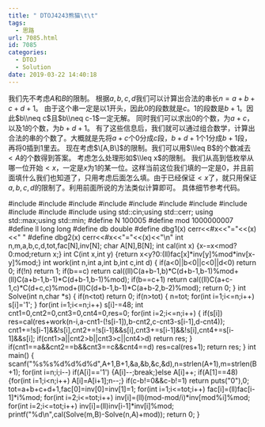 ```yaml
---
title: " DTOJ4243熊猫\t\t"
tags:
  - 思路
url: 7085.html
id: 7085
categories:
  - DTOJ
  - Solution
date: 2019-03-22 14:40:18
---
```


我们先不考虑$A$和$B$的限制。 根据$a,b,c,d$我们可以计算出合法的串长$n=a+b+c+d+1$。 由于这个串一定是以$1$开头，因此$0$的段数就是$c$。$1$的段数是$b+1$。因此$b\\neq c$且$b\\neq c-1$一定无解。 同时我们可以求出$0$的个数，为$a+c$，以及$1$的个数，为$b+d+1$。 有了这些信息后，我们就可以通过组合数学，计算出合法的串的个数了。大概就是先将$a+c$个$0$分成$c$段，$b+d+1$个$1$分成$b+1$段，再将$0$插到$1$里去。 现在考虑$\[A,B\]$的限制。我们可以用$\\leq B$的个数减去$<A$的个数得到答案。 考虑怎么处理形如$\\leq x$的限制。 我们从高到低枚举从哪一位开始$<x$，一定是$x$为$1$的某一位。这样当前这位我们填的一定是$0$，并且前面填什么我们也知道了，只用考虑后面怎么填。由于已经保证$<x$了，就只用保证$a,b,c,d$的限制了。利用前面所说的方法类似计算即可。 具体细节参考代码。

#include<iostream>
#include<cstdio>
#include<cstdlib>
#include<cmath>
#include<cstring>
#include<string>
#include<algorithm>
#include<queue>
#include<vector>
#include<set>
#include<map>
using std::cin;using std::cerr;
using std::max;using std::min;
#define N 100005
#define mod 1000000007
#define ll long long
#define db double
#define dbg1(x) cerr<<#x<<"="<<(x)<<" "
#define dbg2(x) cerr<<#x<<"="<<(x)<<"\\n"
int n,m,a,b,c,d,tot,fac\[N\],inv\[N\];
char A\[N\],B\[N\];
int cal(int x) {x-=x<mod?0:mod;return x;}
int C(int x,int y) {return x<y?0:(ll)fac\[x\]\*inv\[y\]%mod\*inv\[x-y\]%mod;}
int work(int n,int a,int b,int c,int d)
{
	if(a<0||b<0||c<0||d<0) return 0;
	if(!n) return 1;
	if(b==c) return cal((ll)C(a+b-1,b)\*C(d+b-1,b-1)%mod+(ll)C(a+b-1,b-1)\*C(d+b-1,b-1)%mod);
	if(b==c+1) return cal((ll)C(a+c-1,c)\*C(d+c,c)%mod+(ll)C(d+b-1,b-1)\*C(a+b-2,b-2)%mod);
	return 0;
}
int Solve(int n,char *s)
{
	if(n<tot) return 0;
	if(n>tot)
	{
		n=tot;
		for(int i=1;i<=n;i++) s\[i\]='1';
	}
	for(int i=1;i<=n;i++) s\[i\]-=48;
	int cnt1=0,cnt2=0,cnt3=0,cnt4=0,res=0;
	for(int i=2;i<=n;i++)
	{
		if(s\[i\]) res=cal(res+work(n-i,a-cnt1-(!s\[i-1\]),b-cnt2,c-cnt3-s\[i-1\],d-cnt4));
		cnt1+=!s\[i-1\]&&!s\[i\],cnt2+=!s\[i-1\]&&s\[i\],cnt3+=s\[i-1\]&&!s\[i\],cnt4+=s\[i-1\]&&s\[i\];
		if(cnt1>a||cnt2>b||cnt3>c||cnt4>d) return res;
	}
	if(cnt1==a&&cnt2==b&&cnt3==c&&cnt4==d) res=cal(res+1);
	return res;
}
int main()
{
	scanf("%s%s%d%d%d%d",A+1,B+1,&a,&b,&c,&d),n=strlen(A+1),m=strlen(B+1);
	for(int i=n;i;i--)
		if(A\[i\]=='1') {A\[i\]--;break;}else A\[i\]++;
	if(A\[1\]==48) {for(int i=1;i<n;i++) A\[i\]=A\[i+1\];n--;}
	if(c-b!=0&&c-b!=1) return puts("0"),0;
	tot=a+b+c+d+1,fac\[0\]=inv\[0\]=inv\[1\]=1;
	for(int i=1;i<=tot;i++) fac\[i\]=(ll)fac\[i-1\]*i%mod;
	for(int i=2;i<=tot;i++) inv\[i\]=(ll)(mod-mod/i)*inv\[mod%i\]%mod;
	for(int i=2;i<=tot;i++) inv\[i\]=(ll)inv\[i-1\]*inv\[i\]%mod; 
	printf("%d\\n",cal(Solve(m,B)-Solve(n,A)+mod));
	return 0;
}